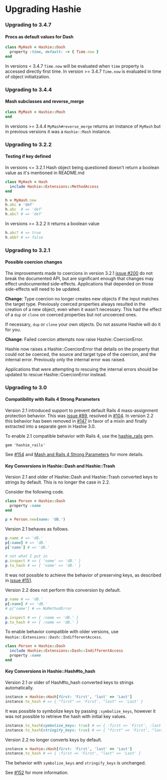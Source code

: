 Upgrading Hashie
================

### Upgrading to 3.4.7

#### Procs as default values for Dash

```ruby
class MyHash < Hashie::Dash
  property :time, default: -> { Time.now }
end
```

In versions < 3.4.7 `Time.now` will be evaluated when `time` property is accessed directly first time. 
In version >= 3.4.7 `Time.now` is evaluated in time of object initialization.
### Upgrading to 3.4.4

#### Mash subclasses and reverse_merge

```ruby
class MyMash < Hashie::Mash
end
```

In versions >= 3.4.4 `MyMash#reverse_merge` returns an instance of `MyMash` but in previous versions it was a `Hashie::Mash` instance.

### Upgrading to 3.2.2

#### Testing if key defined

In versions <= 3.2.1 Hash object being questioned doesn't return a boolean value as it's mentioned in README.md

```ruby
class MyHash < Hash
  include Hashie::Extensions::MethodAccess
end

h = MyHash.new
h.abc = 'def'
h.abc  # => 'def'
h.abc? # => 'def'
```

In versions >= 3.2.2 it returns a boolean value

```ruby
h.abc? # => true
h.abb? # => false
```

### Upgrading to 3.2.1

#### Possible coercion changes

The improvements made to coercions in version 3.2.1 [issue #200](https://github.com/intridea/hashie/pull/200) do not break the documented API, but are significant enough that changes may effect undocumented side-effects. Applications that depended on those side-effects will need to be updated.

**Change**: Type coercion no longer creates new objects if the input matches the target type. Previously coerced properties always resulted in the creation of a new object, even when it wasn't necessary. This had the effect of a `dup` or `clone` on coerced properties but not uncoerced ones.

If necessary, `dup` or `clone` your own objects. Do not assume Hashie will do it for you.

**Change**: Failed coercion attempts now raise Hashie::CoercionError.

Hashie now raises a Hashie::CoercionError that details on the property that could not be coerced, the source and target type of the coercion, and the internal error. Previously only the internal error was raised.

Applications that were attempting to rescuing the internal errors should be updated to rescue Hashie::CoercionError instead.

### Upgrading to 3.0

#### Compatibility with Rails 4 Strong Parameters

Version 2.1 introduced support to prevent default Rails 4 mass-assignment protection behavior. This was [issue #89](https://github.com/intridea/hashie/issues/89), resolved in [#104](https://github.com/intridea/hashie/pull/104). In version 2.2 this behavior has been removed in [#147](https://github.com/intridea/hashie/pull/147) in favor of a mixin and finally extracted into a separate gem in Hashie 3.0.

To enable 2.1 compatible behavior with Rails 4, use the [hashie_rails](http://rubygems.org/gems/hashie_rails) gem.

```
gem 'hashie_rails'
```

See [#154](https://github.com/intridea/hashie/pull/154) and [Mash and Rails 4 Strong Parameters](README.md#mash-and-rails-4-strong-parameters) for more details.

#### Key Conversions in Hashie::Dash and Hashie::Trash

Version 2.1 and older of Hashie::Dash and Hashie::Trash converted keys to strings by default. This is no longer the case in 2.2.

Consider the following code.

```ruby
class Person < Hashie::Dash
  property :name
end

p = Person.new(name: 'dB.')
```

Version 2.1 behaves as follows.

```ruby
p.name # => 'dB.'
p[:name] # => 'dB.'
p['name'] # => 'dB.'

# not what I put in
p.inspect # => { 'name' => 'dB.' }
p.to_hash # => { 'name' => 'dB.' }
```

It was not possible to achieve the behavior of preserving keys, as described in [issue #151](https://github.com/intridea/hashie/issues/151).

Version 2.2 does not perform this conversion by default.

```ruby
p.name # => 'dB.'
p[:name] # => 'dB.'
# p['name'] # => NoMethodError

p.inspect # => { :name => 'dB.' }
p.to_hash # => { :name => 'dB.' }
```

To enable behavior compatible with older versions, use `Hashie::Extensions::Dash::IndifferentAccess`.

```ruby
class Person < Hashie::Dash
  include Hashie::Extensions::Dash::IndifferentAccess
  property :name
end
```

#### Key Conversions in Hashie::Hash#to_hash

Version 2.1 or older of Hash#to_hash converted keys to strings automatically.

```ruby
instance = Hashie::Hash[first: 'First', 'last' => 'Last']
instance.to_hash # => { "first" => 'First', "last" => 'Last' }
```

It was possible to symbolize keys by passing `:symbolize_keys`, however it was not possible to retrieve the hash with initial key values.

```ruby
instance.to_hash(symbolize_keys: true) # => { :first => 'First', :last => 'Last' }
instance.to_hash(stringify_keys: true) # => { "first" => 'First', "last" => 'Last' }
```

Version 2.2 no longer converts keys by default.

```ruby
instance = Hashie::Hash[first: 'First', 'last' => 'Last']
instance.to_hash # => { :first => 'First', "last" => 'Last' }
```

The behavior with `symbolize_keys` and `stringify_keys` is unchanged.

See [#152](https://github.com/intridea/hashie/pull/152) for more information.


